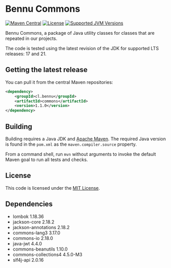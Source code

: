 Bennu Commons
=============

[![Maven Central](https://img.shields.io/maven-central/v/cl.bennu/commons?label=Maven%20Central&logo=sonatype)](https://search.maven.org/artifact/cl.bennu/commons)
[![License](https://img.shields.io/github/license/bennu/commons?label=License&logo=opensourceinitiative)](https://opensource.org/license/mit-0)
[![Supported JVM Versions](https://img.shields.io/badge/JVM-17--21-brightgreen.svg?label=JVM&logo=openjdk)](https://adoptium.net/es/temurin/releases/)

Bennu Commons, a package of Java utility  classes for
classes that are repeated in our projects.

The code is tested using the latest revision of the JDK for supported
LTS releases: 17 and 21.

Getting the latest release
--------------------------

You can pull it from the central Maven repositories:

```xml
<dependency>
    <groupId>cl.bennu</groupId>
    <artifactId>commons</artifactId>
    <version>1.1.0</version>
</dependency>
```

Building
--------

Building requires a Java JDK and [Apache Maven](https://maven.apache.org/).
The required Java version is found in the `pom.xml` as the `maven.compiler.source` property.

From a command shell, run `mvn` without arguments to invoke the default Maven goal to run all tests and checks.

License
-------

This code is licensed under the [MIT License](https://opensource.org/license/mit).

Dependencies
------------

- lombok 1.18.36
- jackson-core 2.18.2
- jackson-annotations 2.18.2
- commons-lang3 3.17.0
- commons-io 2.18.0
- java-jwt 4.4.0
- commons-beanutils 1.10.0
- commons-collections4 4.5.0-M3
- slf4j-api 2.0.16